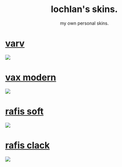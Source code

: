 <h1 align="center">lochlan's skins.</h1>
<p align="center">my own personal skins.</p>

# [varv](https://github.com/varkely/skinhub/raw/main/player/lochlan/lochlan_varv.osk)
<img src="https://imgur.com/a/7fs6ToW">

# [vax modern](https://github.com/varkely/skinhub/raw/main/player/lochlan/lochlan_vax.osk)
<img src="https://imgur.com/a/6esXWAd">

# [rafis soft](https://github.com/varkely/skinhub/raw/main/player/lochlan/lochlan_rafis.osk)
<img src="https://imgur.com/a/akpytvn">

# [rafis clack](https://github.com/varkely/skinhub/raw/main/player/lochlan/lochlan_clack.osk)
<img src="https://imgur.com/a/akpytvn">